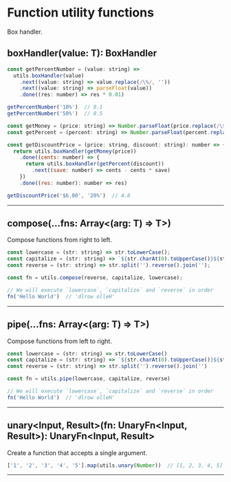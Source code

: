# Function utility functions

Box handler.

## boxHandler<T>(value: T): BoxHandler<T>

```js
const getPercentNumber = (value: string) =>
  utils.boxHandler(value)
    .next((value: string) => value.replace(/\%/, ''))
    .next((value: string) => parseFloat(value))
    .done((res: number) => res * 0.01)

getPercentNumber('10%')  // 0.1
getPercentNumber('50%')  // 0.5

const getMoney = (price: string) => Number.parseFloat(price.replace(/\$/, ''));
const getPercent = (percent: string) => Number.parseFloat(percent.replace(/\%/, '')) * 0.01;

const getDiscountPrice = (price: string, discount: string): number => {
  return utils.boxHandler(getMoney(price))
    .done((cents: number) => {
      return utils.boxHandler(getPercent(discount))
        .next((save: number) => cents - cents * save)
    })
    .done((res: number): number => res)

getDiscountPrice('$6.00', '20%')  // 4.8
```

---

## compose<T>(...fns: Array<(arg: T) => T>)

Compose functions from right to left.

```js
const lowercase = (str: string) => str.toLowerCase();
const capitalize = (str: string) => `${str.charAt(0).toUpperCase()}${str.slice(1)}`;
const reverse = (str: string) => str.split('').reverse().join('');

const fn = utils.compose(reverse, capitalize, lowercase);

// We will execute `lowercase`, `capitalize` and `reverse` in order
fn('Hello World')  // 'dlrow olleH'
```

---

## pipe<T>(...fns: Array<(arg: T) => T>)

Compose functions from left to right.

```js
const lowercase = (str: string) => str.toLowerCase()
const capitalize = (str: string) => `${str.charAt(0).toUpperCase()}${str.slice(1)}`
const reverse = (str: string) => str.split('').reverse().join('')

const fn = utils.pipe(lowercase, capitalize, reverse)

// We will execute `lowercase`, `capitalize` and `reverse` in order
fn('Hello World')  // 'dlrow olleH'
```

--- 

## unary<Input, Result>(fn: UnaryFn<Input, Result>): UnaryFn<Input, Result>

Create a function that accepts a single argument.

```js
['1', '2', '3', '4', '5'].map(utils.unary(Number))  // [1, 2, 3, 4, 5]
```

---
